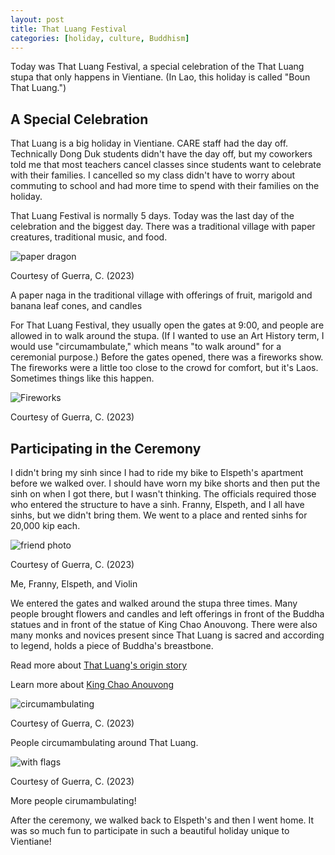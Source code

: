 ```yaml
---
layout: post
title: That Luang Festival
categories: [holiday, culture, Buddhism]
---
```


Today was That Luang Festival, a special celebration of the That Luang stupa that only happens in Vientiane. (In Lao, this holiday is called "Boun That Luang.")

## A Special Celebration

That Luang is a big holiday in Vientiane. CARE staff had the day off. Technically Dong Duk students didn't have the day off, but my coworkers told me that most teachers cancel classes since students want to celebrate with their families. I cancelled so my class didn't have to worry about commuting to school and had more time to spend with their families on the holiday. 

That Luang Festival is normally 5 days. Today was the last day of the celebration and the biggest day. There was a traditional village with paper creatures, traditional music, and food. 

![paper dragon](https://lh3.googleusercontent.com/pw/ADCreHfqLg_2xnBSMCYzxV_N2KJClWC2_lIyprbXklnoVp1kGspjbq2oVdcEDiLIrieL1nC9FmunGAT3-MRN6RdrGyey2qL_P4JN6f_Fy3lNw2yveBNdQG_S=w1000)

Courtesy of Guerra, C. (2023)

A paper naga in the traditional village with offerings of fruit, marigold and banana leaf cones, and candles

For That Luang Festival, they usually open the gates at 9:00, and people are allowed in to walk around the stupa. (If I wanted to use an Art History term, I would use "circumambulate," which means "to walk around" for a ceremonial purpose.) Before the gates opened, there was a fireworks show. The fireworks were a little too close to the crowd for comfort, but it's Laos. Sometimes things like this happen. 

![Fireworks](https://lh3.googleusercontent.com/pw/ADCreHeoLc7O6bWI00-nsLP30yhlxyZL_yVDUYvSwOpociH4XTr4p4FQWS6BAuVUPiRzE25X5aEcZ1AQ4hN5GdE3jASIXcztsYd7CkpbisERcvWLssCajbNZ=w1000)

Courtesy of Guerra, C. (2023)

## Participating in the Ceremony

 I didn't bring my sinh since I had to ride my bike to Elspeth's apartment before we walked over. I should have worn my bike shorts and then put the sinh on when I got there, but I wasn't thinking. The officials required those who entered the structure to have a sinh. Franny, Elspeth, and I all have sinhs, but we didn't bring them. We went to a place and rented sinhs for 20,000 kip each. 

![friend photo](https://lh3.googleusercontent.com/pw/ADCreHdrnh2Pq8UPBQ2RQ2VotNqLSxXzcD-721jhRg6qfv6gWB5Q82aDcJJG2SJLI5TSQBhvTo5FQ__BrUatkfEXaRuct-GbaMIver3rwbaM1KKUZJ_6uItC=w1000)

Courtesy of Guerra, C. (2023)

Me, Franny, Elspeth, and Violin

We entered the gates and walked around the stupa three times. Many people brought flowers and candles and left offerings in front of the Buddha statues and in front of the statue of King Chao Anouvong. There were also many monks and novices present since That Luang is sacred and according to legend, holds a piece of Buddha's breastbone. 

Read more about [That Luang's origin story](https://cgguerra.github.io/live-laugh-laos/monuments/history/sights/buddhism/art/spirit%20houses/2023/08/26/field-trip/)

Learn more about [King Chao Anouvong](https://cgguerra.github.io/live-laugh-laos/culture/food/monuments/history/spirit%20houses/2023/08/23/high-so/)

![circumambulating](https://lh3.googleusercontent.com/pw/ADCreHe1ZdrVkAXkTMfRJgQka1sEPUCLujKzR7aHKQ1JLo7hRsoPeVJuGC2ne-QwEMw4wECsDvrRKXlti5hoy6q0AggpJJXfHyA678Z1NgD0u-Z_aZCZVkGR=w1000)

Courtesy of Guerra, C. (2023)

People circumambulating around That Luang. 

![with flags](https://lh3.googleusercontent.com/pw/ADCreHfkhySl8iQQptyGOv4TOxDCDwEL_NMsZ939jh9T5qCa4uuYuLOQVS2MVrMLhErcLs7R2_57UA4SogUwwTy__bK6xVZo4qN99QL0Rqv7KbxxaC7QYHH8=w1000)

Courtesy of Guerra, C. (2023)

More people cirumambulating!

After the ceremony, we walked back to Elspeth's and then I went home. It was so much fun to participate in such a beautiful holiday unique to Vientiane!
 
<!-- Hello and welcome. The only purpose of this post is to greet you when your site comes alive for the first time.  
This post will demonstrate some of the more common content & elements found in posts.  
Feel free to delete this post when you are ready to publish your first post.  

Lorem ipsum dolor sit amet, consectetur adipiscing elit. Fusce bibendum neque eget nunc mattis eu sollicitudin enim tincidunt. Vestibulum lacus tortor, ultricies id dignissim ac, bibendum in velit.

## Some great heading (h2)

Proin convallis mi ac felis pharetra aliquam. Curabitur dignissim accumsan rutrum. In arcu magna, aliquet vel pretium et, molestie et arcu.


Mauris lobortis nulla et felis ullamcorper bibendum. Phasellus et hendrerit mauris. Proin eget nibh a massa vestibulum pretium. Suspendisse eu nisl a ante aliquet bibendum quis a nunc. Praesent varius interdum vehicula. Aenean risus libero, placerat at vestibulum eget, ultricies eu enim. Praesent nulla tortor, malesuada adipiscing adipiscing sollicitudin, adipiscing eget est.

## Another great heading (h2)

Lorem ipsum dolor sit amet, consectetur adipiscing elit. Fusce bibendum neque eget nunc mattis eu sollicitudin enim tincidunt. Vestibulum lacus tortor, ultricies id dignissim ac, bibendum in velit.

### Some great subheading (h3)

Proin convallis mi ac felis pharetra aliquam. Curabitur dignissim accumsan rutrum. In arcu magna, aliquet vel pretium et, molestie et arcu. Mauris lobortis nulla et felis ullamcorper bibendum.

Phasellus et hendrerit mauris. Proin eget nibh a massa vestibulum pretium. Suspendisse eu nisl a ante aliquet bibendum quis a nunc.

### Some great subheading (h3)

Praesent varius interdum vehicula. Aenean risus libero, placerat at vestibulum eget, ultricies eu enim. Praesent nulla tortor, malesuada adipiscing adipiscing sollicitudin, adipiscing eget est.

> This quote will *change* your life. It will reveal the <i>secrets</i> of the universe, and all the wonders of humanity. Don't <em>misuse</em> it.

Lorem ipsum dolor sit amet, consectetur adipiscing elit. Fusce bibendum neque eget nunc mattis eu sollicitudin enim tincidunt.

### Some great subheading (h3)

Vestibulum lacus tortor, ultricies id dignissim ac, bibendum in velit. Proin convallis mi ac felis pharetra aliquam. Curabitur dignissim accumsan rutrum.

In arcu magna, aliquet vel pretium et, molestie et arcu. Mauris lobortis nulla et felis ullamcorper bibendum. Phasellus et hendrerit mauris.

#### You might want a sub-subheading (h4)

In arcu magna, aliquet vel pretium et, molestie et arcu. Mauris lobortis nulla et felis ullamcorper bibendum. Phasellus et hendrerit mauris.

In arcu magna, aliquet vel pretium et, molestie et arcu. Mauris lobortis nulla et felis ullamcorper bibendum. Phasellus et hendrerit mauris.

#### But it's probably overkill (h4)

In arcu magna, aliquet vel pretium et, molestie et arcu. Mauris lobortis nulla et felis ullamcorper bibendum. Phasellus et hendrerit mauris.

##### Could be a smaller sub-heading, `pacman` (h5)

In arcu magna, aliquet vel pretium et, molestie et arcu. Mauris lobortis nulla et felis ullamcorper bibendum. Phasellus et hendrerit mauris.

###### Small yet significant sub-heading  (h6)

In arcu magna, aliquet vel pretium et, molestie et arcu. Mauris lobortis nulla et felis ullamcorper bibendum. Phasellus et hendrerit mauris.

### Highlight the code please!!

{% highlight c %}
float Q_rsqrt( float number )
{
	long i;
	float x2, y;
	const float threehalfs = 1.5F;

	x2 = number * 0.5F;
	y  = number;
	i  = * ( long * ) &y;                       // evil floating point bit level hacking
	i  = 0x5f3759df - ( i >> 1 );               // what the fuck? 
	y  = * ( float * ) &i;
	y  = y * ( threehalfs - ( x2 * y * y ) );   // 1st iteration
//	y  = y * ( threehalfs - ( x2 * y * y ) );   // 2nd iteration, this can be removed

	return y;
}
{% endhighlight %}

### Oh hai, an unordered list!!

In arcu magna, aliquet vel pretium et, molestie et arcu. Mauris lobortis nulla et felis ullamcorper bibendum. Phasellus et hendrerit mauris.

- First item, yo
- Second item, dawg
- Third item, what what?!
- Fourth item, fo sheezy my neezy

### Oh hai, an ordered list!!

In arcu magna, aliquet vel pretium et, molestie et arcu. Mauris lobortis nulla et felis ullamcorper bibendum. Phasellus et hendrerit mauris.

1. First item, yo
2. Second item, dawg
3. Third item, what what?!
4. Fourth item, fo sheezy my neezy

## Headings are cool! (h2)

Proin eget nibh a massa vestibulum pretium. Suspendisse eu nisl a ante aliquet bibendum quis a nunc. Praesent varius interdum vehicula. Aenean risus libero, placerat at vestibulum eget, ultricies eu enim. Praesent nulla tortor, malesuada adipiscing adipiscing sollicitudin, adipiscing eget est.

Praesent nulla tortor, malesuada adipiscing adipiscing sollicitudin, adipiscing eget est.

Proin eget nibh a massa vestibulum pretium. Suspendisse eu nisl a ante aliquet bibendum quis a nunc.

### Tables

Title 1               | Title 2               | Title 3               | Title 4
--------------------- | --------------------- | --------------------- | ---------------------
lorem                 | lorem ipsum           | lorem ipsum dolor     | lorem ipsum dolor sit
lorem ipsum dolor sit | lorem ipsum dolor sit | lorem ipsum dolor sit | lorem ipsum dolor sit
lorem ipsum dolor sit | lorem ipsum dolor sit | lorem ipsum dolor sit | lorem ipsum dolor sit
lorem ipsum dolor sit | lorem ipsum dolor sit | lorem ipsum dolor sit | lorem ipsum dolor sit

Title 1 | Title 2 | Title 3 | Title 4
--- | --- | --- | ---
lorem | lorem ipsum | lorem ipsum dolor | lorem ipsum dolor sit
lorem ipsum dolor sit amet | lorem ipsum dolor sit amet consectetur | lorem ipsum dolor sit amet | lorem ipsum dolor sit
lorem ipsum dolor | lorem ipsum | lorem | lorem ipsum
lorem ipsum dolor | lorem ipsum dolor sit | lorem ipsum dolor sit amet | lorem ipsum dolor sit amet consectetur -->
